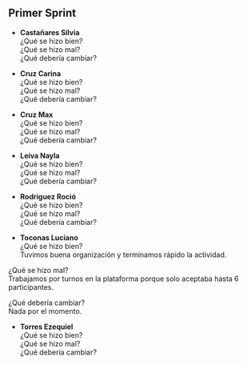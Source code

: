 ## Primer Sprint

- **Castañares Silvia**<br>
¿Qué se hizo bien?<br>
¿Qué se hizo mal?<br>
¿Qué debería cambiar?<br>

- **Cruz Carina**<br>
¿Qué se hizo bien?<br>
¿Qué se hizo mal?<br>
¿Qué debería cambiar?<br>

- **Cruz Max**<br>
¿Qué se hizo bien?<br>
¿Qué se hizo mal?<br>
¿Qué debería cambiar?<br>

- **Leiva Nayla**<br>
¿Qué se hizo bien?<br>
¿Qué se hizo mal?<br>
¿Qué debería cambiar?<br>

- **Rodríguez Roció**<br>
¿Qué se hizo bien?<br>
¿Qué se hizo mal?<br>
¿Qué debería cambiar?<br>

- **Toconas Luciano**<br>
¿Qué se hizo bien?<br>
Tuvimos buena organización y terminamos rápido la actividad.

¿Qué se hizo mal?<br>
Trabajamos por turnos en la plataforma porque solo aceptaba hasta 6 participantes.

¿Qué debería cambiar?<br>
Nada por el momento.

- **Torres Ezequiel**<br>
¿Qué se hizo bien?<br>
¿Qué se hizo mal?<br>
¿Qué debería cambiar?<br>